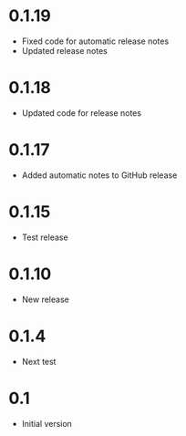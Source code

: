 # 0.1.19

- Fixed code for automatic release notes
- Updated release notes

# 0.1.18

- Updated code for release notes

# 0.1.17

- Added automatic notes to GitHub release

# 0.1.15

- Test release

# 0.1.10

- New release

# 0.1.4

- Next test

# 0.1

- Initial version